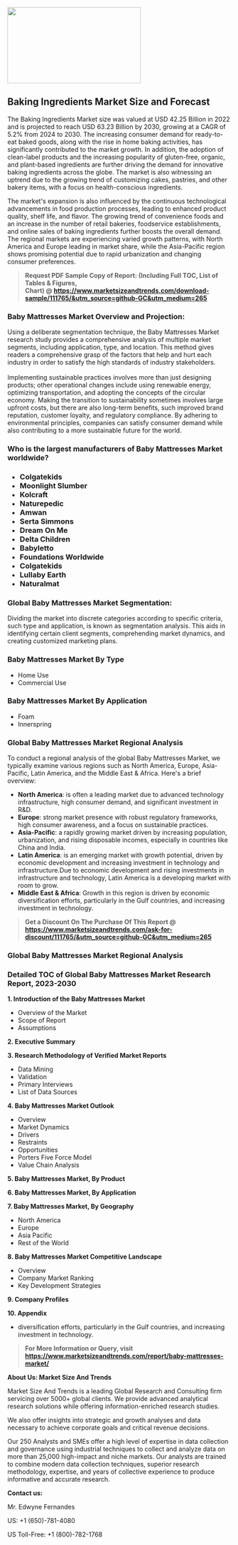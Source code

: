 <p><img class="alignnone size-medium wp-image-20088" src="https://ffe5etoiles.com/wp-content/uploads/2024/12/MST1-300x171.png" alt="" width="300" height="171" /></p><h2>Baking Ingredients Market Size and Forecast</h2><p>The Baking Ingredients Market size was valued at USD 42.25 Billion in 2022 and is projected to reach USD 63.23 Billion by 2030, growing at a CAGR of 5.2% from 2024 to 2030. The increasing consumer demand for ready-to-eat baked goods, along with the rise in home baking activities, has significantly contributed to the market growth. In addition, the adoption of clean-label products and the increasing popularity of gluten-free, organic, and plant-based ingredients are further driving the demand for innovative baking ingredients across the globe. The market is also witnessing an uptrend due to the growing trend of customizing cakes, pastries, and other bakery items, with a focus on health-conscious ingredients. </p><p>The market's expansion is also influenced by the continuous technological advancements in food production processes, leading to enhanced product quality, shelf life, and flavor. The growing trend of convenience foods and an increase in the number of retail bakeries, foodservice establishments, and online sales of baking ingredients further boosts the overall demand. The regional markets are experiencing varied growth patterns, with North America and Europe leading in market share, while the Asia-Pacific region shows promising potential due to rapid urbanization and changing consumer preferences. </p></p><blockquote id="" class=""><strong>Request PDF Sample Copy of Report: (Including Full TOC, List of Tables &amp; Figures, Chart)&nbsp;@&nbsp;<strong><a href="https://www.marketsizeandtrends.com/download-sample/111765/&utm_source=github-GC&utm_medium=265" target="_blank">https://www.marketsizeandtrends.com/download-sample/111765/&utm_source=github-GC&utm_medium=265</a></strong></strong></blockquote><h3 id="" class="">Baby Mattresses Market&nbsp;Overview and Projection:</h3><p id="" class="">Using a deliberate segmentation technique, the Baby Mattresses Market research study provides a comprehensive analysis of multiple market segments, including application, type, and location. This method gives readers a comprehensive grasp of the factors that help and hurt each industry in order to satisfy the high standards of industry stakeholders. <br /> <br />Implementing sustainable practices involves more than just designing products; other operational changes include using renewable energy, optimizing transportation, and adopting the concepts of the circular economy. Making the transition to sustainability sometimes involves large upfront costs, but there are also long-term benefits, such improved brand reputation, customer loyalty, and regulatory compliance. By adhering to environmental principles, companies can satisfy consumer demand while also contributing to a more sustainable future for the world.</p><h3 id="" class="">Who is the largest manufacturers of&nbsp;Baby Mattresses Market worldwide?</h3><h3 class=""><p><ul><li>Colgatekids </li><li> Moonlight Slumber </li><li> Kolcraft </li><li> Naturepedic </li><li> Amwan </li><li> Serta Simmons </li><li> Dream On Me </li><li> Delta Children </li><li> Babyletto </li><li> Foundations Worldwide </li><li> Colgatekids </li><li> Lullaby Earth </li><li> Naturalmat</li></ul></p></h3><h3 id="" class="">Global&nbsp;Baby Mattresses Market Segmentation:</h3><p id="" class="">Dividing the market into discrete categories according to specific criteria, such type and application, is known as segmentation analysis. This aids in identifying certain client segments, comprehending market dynamics, and creating customized marketing plans.</p><h3 id="" class="">Baby Mattresses Market&nbsp;By Type</h3><p><p><ul><li>Home Use </li><li> Commercial Use</p></li></ul></p></p><h3 id="" class="">Baby Mattresses Market&nbsp;By Application</h3><p class=""><p><ul><li>Foam </li><li> Innerspring</li></ul></p></p><h3 id="" class="">Global Baby Mattresses Market Regional Analysis</h3><p id="" class="">To conduct a regional analysis of the global Baby Mattresses Market, we typically examine various regions such as North America, Europe, Asia-Pacific, Latin America, and the Middle East &amp; Africa. Here's a brief overview:</p><ul><li><strong>North America</strong>: is often a leading market due to advanced technology infrastructure, high consumer demand, and significant investment in R&amp;D.</li><li><strong>Europe</strong>: strong market presence with robust regulatory frameworks, high consumer awareness, and a focus on sustainable practices.</li><li><strong>Asia-Pacific</strong>: a rapidly growing market driven by increasing population, urbanization, and rising disposable incomes, especially in countries like China and India.</li><li><strong>Latin America</strong>: is an emerging market with growth potential, driven by economic development and increasing investment in technology and infrastructure.Due to economic development and rising investments in infrastructure and technology, Latin America is a developing market with room to grow.</li><li><strong>Middle East &amp; Africa</strong>: Growth in this region is driven by economic diversification efforts, particularly in the Gulf countries, and increasing investment in technology.</li></ul><blockquote id="" class=""><strong>Get a Discount On The Purchase Of This Report @ <strong><a href="https://www.marketsizeandtrends.com/ask-for-discount/111765/&utm_source=github-GC&utm_medium=265" target="_blank">https://www.marketsizeandtrends.com/ask-for-discount/111765/&utm_source=github-GC&utm_medium=265</a></strong></strong></blockquote><h3 id="" class="">Global Baby Mattresses Market Regional Analysis</h3><h3 id="" class="">Detailed TOC of Global Baby Mattresses Market Research Report, 2023-2030</h3><p id="" class=""><strong>1. Introduction of the Baby Mattresses Market</strong></p><ul><li>Overview of the Market</li><li>Scope of Report</li><li>Assumptions</li></ul><p id="" class=""><strong>2. Executive Summary</strong></p><p id="" class=""><strong>3. Research Methodology of Verified Market Reports</strong></p><ul><li>Data Mining</li><li>Validation</li><li>Primary Interviews</li><li>List of Data Sources</li></ul><p id="" class=""><strong>4. Baby Mattresses Market Outlook</strong></p><ul><li>Overview</li><li>Market Dynamics</li><li>Drivers</li><li>Restraints</li><li>Opportunities</li><li>Porters Five Force Model</li><li>Value Chain Analysis</li></ul><p id="" class=""><strong>5. Baby Mattresses Market, By Product</strong></p><p id="" class=""><strong>6. Baby Mattresses Market, By Application</strong></p><p id="" class=""><strong>7. Baby Mattresses Market, By Geography</strong></p><ul><li>North America</li><li>Europe</li><li>Asia Pacific</li><li>Rest of the World</li></ul><p id="" class=""><strong>8. Baby Mattresses Market Competitive Landscape</strong></p><ul><li>Overview</li><li>Company Market Ranking</li><li>Key Development Strategies</li></ul><p id="" class=""><strong>9. Company Profiles</strong></p><p id="" class=""><strong>10. Appendix</strong></p><ul><li>diversification efforts, particularly in the Gulf countries, and increasing investment in technology.</li></ul><blockquote id="" class=""><strong>For More Information or Query, visit <strong><strong><a href="https://www.marketsizeandtrends.com/report/baby-mattresses-market/" target="_blank">https://www.marketsizeandtrends.com/report/baby-mattresses-market/</a></strong></strong></strong></blockquote><p id="" class=""><strong>About Us: Market Size And Trends</strong></p><p id="" class="">Market Size And Trends is a leading Global Research and Consulting firm servicing over 5000+ global clients. We provide advanced analytical research solutions while offering information-enriched research studies.</p><p id="" class="">We also offer insights into strategic and growth analyses and data necessary to achieve corporate goals and critical revenue decisions.</p><p id="" class="">Our 250 Analysts and SMEs offer a high level of expertise in data collection and governance using industrial techniques to collect and analyze data on more than 25,000 high-impact and niche markets. Our analysts are trained to combine modern data collection techniques, superior research methodology, expertise, and years of collective experience to produce informative and accurate research.</p><p id="" class=""><strong>Contact us:</strong></p><p id="" class="">Mr. Edwyne Fernandes</p><p id="" class="">US: +1 (650)-781-4080</p><p id="" class="">US Toll-Free: +1 (800)-782-1768</p>
